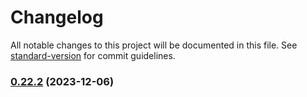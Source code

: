 # Changelog

All notable changes to this project will be documented in this file. See [standard-version](https://github.com/conventional-changelog/standard-version) for commit guidelines.

### [0.22.2](https://github.com/Noovolari/leapp/compare/v0.22.1...v0.22.2) (2023-12-06)
